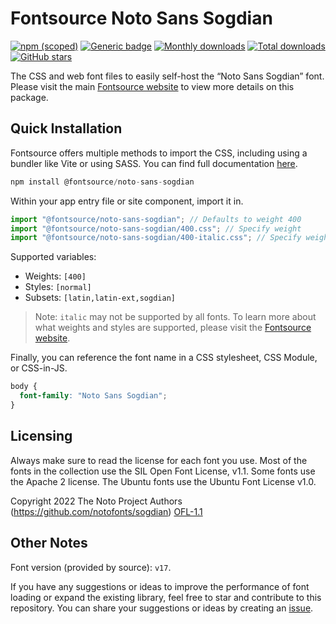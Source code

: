 # Fontsource Noto Sans Sogdian

[![npm (scoped)](https://img.shields.io/npm/v/@fontsource/noto-sans-sogdian?color=brightgreen)](https://www.npmjs.com/package/@fontsource/noto-sans-sogdian) [![Generic badge](https://img.shields.io/badge/fontsource-passing-brightgreen)](https://github.com/fontsource/fontsource) [![Monthly downloads](https://badgen.net/npm/dm/@fontsource/noto-sans-sogdian)](https://github.com/fontsource/fontsource) [![Total downloads](https://badgen.net/npm/dt/@fontsource/noto-sans-sogdian)](https://github.com/fontsource/fontsource) [![GitHub stars](https://img.shields.io/github/stars/fontsource/fontsource.svg?style=social&label=Star)](https://github.com/fontsource/fontsource/stargazers)

The CSS and web font files to easily self-host the “Noto Sans Sogdian” font. Please visit the main [Fontsource website](https://fontsource.org/fonts/noto-sans-sogdian) to view more details on this package.

## Quick Installation

Fontsource offers multiple methods to import the CSS, including using a bundler like Vite or using SASS. You can find full documentation [here](https://fontsource.org/docs/getting-started/introduction).

```javascript
npm install @fontsource/noto-sans-sogdian
```

Within your app entry file or site component, import it in.

```javascript
import "@fontsource/noto-sans-sogdian"; // Defaults to weight 400
import "@fontsource/noto-sans-sogdian/400.css"; // Specify weight
import "@fontsource/noto-sans-sogdian/400-italic.css"; // Specify weight and style
```

Supported variables:
- Weights: `[400]`
- Styles: `[normal]`
- Subsets: `[latin,latin-ext,sogdian]`

> Note: `italic` may not be supported by all fonts. To learn more about what weights and styles are supported, please visit the [Fontsource website](https://fontsource.org/fonts/noto-sans-sogdian).

Finally, you can reference the font name in a CSS stylesheet, CSS Module, or CSS-in-JS.

```css
body {
  font-family: "Noto Sans Sogdian";
}
```

## Licensing
Always make sure to read the license for each font you use. Most of the fonts in the collection use the SIL Open Font License, v1.1. Some fonts use the Apache 2 license. The Ubuntu fonts use the Ubuntu Font License v1.0.

Copyright 2022 The Noto Project Authors (https://github.com/notofonts/sogdian)
[OFL-1.1](https://openfontlicense.org)

## Other Notes
Font version (provided by source): `v17`.

If you have any suggestions or ideas to improve the performance of font loading or expand the existing library, feel free to star and contribute to this repository. You can share your suggestions or ideas by creating an [issue](https://github.com/fontsource/fontsource/issues).